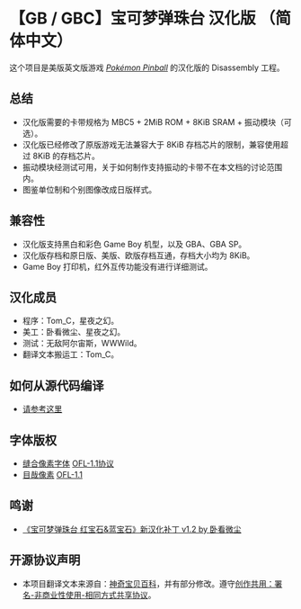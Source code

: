 


# 【GB / GBC】宝可梦弹珠台 汉化版 （简体中文）

这个项目是美版英文版游戏 [*Pokémon Pinball*](https://en.wikipedia.org/wiki/Pokémon_Pinball) 的汉化版的 Disassembly 工程。

## 总结
- 汉化版需要的卡带规格为 MBC5 + 2MiB ROM + 8KiB SRAM + 振动模块（可选）。
- 汉化版已经修改了原版游戏无法兼容大于 8KiB 存档芯片的限制，兼容使用超过 8KiB 的存档芯片。
- 振动模块经测试可用，关于如何制作支持振动的卡带不在本文档的讨论范围内。
- 图鉴单位制和个别图像改成日版样式。

## 兼容性
- 汉化版支持黑白和彩色 Game Boy 机型，以及 GBA、GBA SP。
- 汉化版存档和原日版、美版、欧版存档互通，存档大小均为 8KiB。
- Game Boy 打印机，红外互传功能没有进行详细测试。

## 汉化成员
- 程序：Tom_C，星夜之幻。
- 美工：卧看微尘、星夜之幻。
- 测试：无敌阿尔宙斯，WWWild。
- 翻译文本搬运工：Tom_C。

## 如何从源代码编译
- [请参考这里](README.buildCHS.md)

## 字体版权
- [缝合像素字体](https://github.com/TakWolf/fusion-pixel-font?tab=readme-ov-file) [OFL-1.1协议](https://github.com/TakWolf/ark-pixel-font/blob/develop/LICENSE-OFL)
- [目哉像素](https://diaowinner.itch.io/muzaipixel) [OFL-1.1](https://openfontlicense.org)

## 鸣谢
- [《宝可梦弹珠台 红宝石&蓝宝石》新汉化补丁 v1.2 by 卧看微尘](https://github.com/Wokann/PokemonPinballRubySapphire_CHN)

## 开源协议声明
- 本项目翻译文本来源自：[神奇宝贝百科](https://wiki.52poke.com/)，并有部分修改。遵守[创作共用：署名-非商业性使用-相同方式共享协议](https://creativecommons.org/licenses/by-nc-sa/3.0/deed.zh)。




